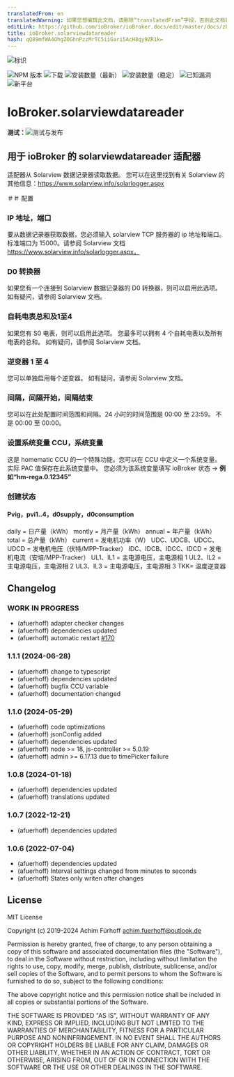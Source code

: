 ```yaml
---
translatedFrom: en
translatedWarning: 如果您想编辑此文档，请删除“translatedFrom”字段，否则此文档将再次自动翻译
editLink: https://github.com/ioBroker/ioBroker.docs/edit/master/docs/zh-cn/adapterref/iobroker.solarviewdatareader/README.md
title: ioBroker.solarviewdatareader
hash: qQ89mfWA4OhgZOGhnPzzMrTC5iiGari5AcH8qy9ZR1k=
---
```

![标识](../../../en/adapterref/iobroker.solarviewdatareader/admin/solarviewdatareader.png)

![NPM 版本](https://img.shields.io/npm/v/iobroker.solarviewdatareader.svg)
![下载](https://img.shields.io/npm/dm/iobroker.solarviewdatareader.svg)
![安装数量（最新）](https://iobroker.live/badges/solarviewdatareader-installed.svg)
![安装数量（稳定）](https://iobroker.live/badges/solarviewdatareader-stable.svg)
![已知漏洞](https://snyk.io/test/github/afuerhoff/ioBroker.solarviewdatareader/badge.svg)
![新平台](https://nodei.co/npm/iobroker.solarviewdatareader.png?downloads=true)

# IoBroker.solarviewdatareader
**测试：**![测试与发布](https://github.com/afuerhoff/ioBroker.solarviewdatareader/workflows/Test%20and%20Release/badge.svg)

## 用于 ioBroker 的 solarviewdatareader 适配器
适配器从 Solarview 数据记录器读取数据。
您可以在这里找到有关 Solarview 的其他信息：https://www.solarview.info/solarlogger.aspx

＃＃ 配置
### IP 地址，端口
要从数据记录器获取数据，您必须输入 solarview TCP 服务器的 ip 地址和端口。
标准端口为 15000。请参阅 Solarview 文档 https://www.solarview.info/solarlogger.aspx。

### D0 转换器
如果您有一个连接到 Solarview 数据记录器的 D0 转换器，则可以启用此选项。
如有疑问，请参阅 Solarview 文档。

### 自耗电表总和及1至4
如果您有 S0 电表，则可以启用此选项。
您最多可以拥有 4 个自耗电表以及所有电表的总和。
如有疑问，请参阅 Solarview 文档。

### 逆变器 1 至 4
您可以单独启用每个逆变器。
如有疑问，请参阅 Solarview 文档。

### 间隔，间隔开始，间隔结束
您可以在此处配置时间范围和间隔。24 小时的时间范围是 00:00 至 23:59。
不是 00:00 至 00:00。

### 设置系统变量 CCU，系统变量
这是 homematic CCU 的一个特殊功能。您可以在 CCU 中定义一个系统变量。
实际 PAC 值保存在此系统变量中。
您必须为该系统变量填写 ioBroker 状态 -> **例如“hm-rega.0.12345”**

### 创建状态
#### Pvig，pvi1..4，d0supply，d0consumption
daily = 日产量（kWh） montly = 月产量（kWh） annual = 年产量（kWh） total = 总产量（kWh） current = 发电机功率（W） UDC、UDCB、UDCC、UDCD = 发电机电压（伏特/MPP-Tracker） IDC、IDCB、IDCC、IDCD = 发电机电流（安培/MPP-Tracker） UL1、IL1 = 主电源电压，主电源相 1 UL2、IL2 = 主电源电压，主电源相 2 UL3、IL3 = 主电源电压，主电源相 3 TKK= 温度逆变器

## Changelog
### **WORK IN PROGRESS**
* (afuerhoff) adapter checker changes
* (afuerhoff) dependencies updated
* (afuerhoff) automatic restart [#170](https://github.com/afuerhoff/ioBroker.solarviewdatareader/issues/170)

### 1.1.1 (2024-06-28)
* (afuerhoff) change to typescript
* (afuerhoff) dependencies updated
* (afuerhoff) bugfix CCU variable
* (afuerhoff) documentation changed

### 1.1.0 (2024-05-29)
* (afuerhoff) code optimizations
* (afuerhoff) jsonConfig added
* (afuerhoff) dependencies updated
* (afuerhoff) node >= 18, js-controller >= 5.0.19
* (afuerhoff) admin >= 6.17.13 due to timePicker failure

### 1.0.8 (2024-01-18)
* (afuerhoff) dependencies updated
* (afuerhoff) translations updated

### 1.0.7 (2022-12-21)
* (afuerhoff) dependencies updated

### 1.0.6 (2022-07-04)
* (afuerhoff) dependencies updated
* (afuerhoff) Interval settings changed from minutes to seconds
* (afuerhoff) States only writen after changes

## License
MIT License

Copyright (c) 2019-2024 Achim Fürhoff <achim.fuerhoff@outlook.de>

Permission is hereby granted, free of charge, to any person obtaining a copy
of this software and associated documentation files (the "Software"), to deal
in the Software without restriction, including without limitation the rights
to use, copy, modify, merge, publish, distribute, sublicense, and/or sell
copies of the Software, and to permit persons to whom the Software is
furnished to do so, subject to the following conditions:

The above copyright notice and this permission notice shall be included in all
copies or substantial portions of the Software.

THE SOFTWARE IS PROVIDED "AS IS", WITHOUT WARRANTY OF ANY KIND, EXPRESS OR
IMPLIED, INCLUDING BUT NOT LIMITED TO THE WARRANTIES OF MERCHANTABILITY,
FITNESS FOR A PARTICULAR PURPOSE AND NONINFRINGEMENT. IN NO EVENT SHALL THE
AUTHORS OR COPYRIGHT HOLDERS BE LIABLE FOR ANY CLAIM, DAMAGES OR OTHER
LIABILITY, WHETHER IN AN ACTION OF CONTRACT, TORT OR OTHERWISE, ARISING FROM,
OUT OF OR IN CONNECTION WITH THE SOFTWARE OR THE USE OR OTHER DEALINGS IN THE
SOFTWARE.